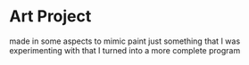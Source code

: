 # Art Project
made in some aspects to mimic paint
just something that I was experimenting with that I turned into a more complete program
